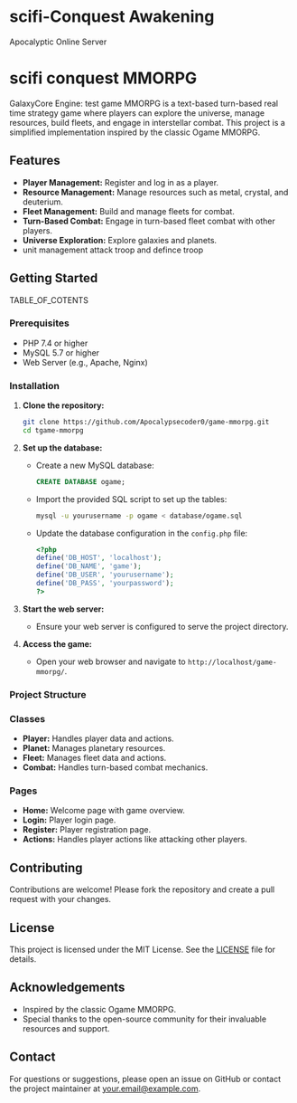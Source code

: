 # scifi-Conquest Awakening
Apocalyptic Online Server
# scifi conquest MMORPG
GalaxyCore Engine:
test game MMORPG is a text-based turn-based real time strategy game where players can explore the universe, manage resources, build fleets, and engage in interstellar combat. This project is a simplified implementation inspired by the classic Ogame MMORPG.

## Features

- **Player Management:** Register and log in as a player.
- **Resource Management:** Manage resources such as metal, crystal, and deuterium.
- **Fleet Management:** Build and manage fleets for combat.
- **Turn-Based Combat:** Engage in turn-based fleet combat with other players.
- **Universe Exploration:** Explore galaxies and planets.
- unit management attack troop and defince troop 
## Getting Started

<html>TABLE_OF_COTENTS</html>

### Prerequisites

- PHP 7.4 or higher
- MySQL 5.7 or higher
- Web Server (e.g., Apache, Nginx)

### Installation

1. **Clone the repository:**
    ```bash
    git clone https://github.com/Apocalypsecoder0/game-mmorpg.git
    cd tgame-mmorpg
    ```

2. **Set up the database:**
    - Create a new MySQL database:
      ```sql
      CREATE DATABASE ogame;
      ```
    - Import the provided SQL script to set up the tables:
      ```bash
      mysql -u yourusername -p ogame < database/ogame.sql
      ```
    - Update the database configuration in the `config.php` file:
      ```php
      <?php
      define('DB_HOST', 'localhost');
      define('DB_NAME', 'game');
      define('DB_USER', 'yourusername');
      define('DB_PASS', 'yourpassword');
      ?>
      ```

3. **Start the web server:**
    - Ensure your web server is configured to serve the project directory.

4. **Access the game:**
    - Open your web browser and navigate to `http://localhost/game-mmorpg/`.

### Project Structure
### Classes

- **Player:** Handles player data and actions.
- **Planet:** Manages planetary resources.
- **Fleet:** Manages fleet data and actions.
- **Combat:** Handles turn-based combat mechanics.

### Pages

- **Home:** Welcome page with game overview.
- **Login:** Player login page.
- **Register:** Player registration page.
- **Actions:** Handles player actions like attacking other players.

## Contributing

Contributions are welcome! Please fork the repository and create a pull request with your changes.

## License

This project is licensed under the MIT License. See the [LICENSE](LICENSE) file for details.

## Acknowledgements

- Inspired by the classic Ogame MMORPG.
- Special thanks to the open-source community for their invaluable resources and support.

## Contact

For questions or suggestions, please open an issue on GitHub or contact the project maintainer at your.email@example.com.
